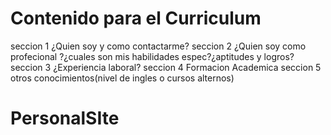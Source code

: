 # Contenido para el Curriculum
seccion 1 ¿Quien soy y como contactarme?
seccion 2 ¿Quien soy como profecional ?¿cuales son mis habilidades espec?¿aptitudes y logros?
seccion 3 ¿Experiencia laboral?
seccion 4 Formacion Academica
seccion 5 otros conocimientos(nivel de ingles o cursos alternos)


# PersonalSIte


